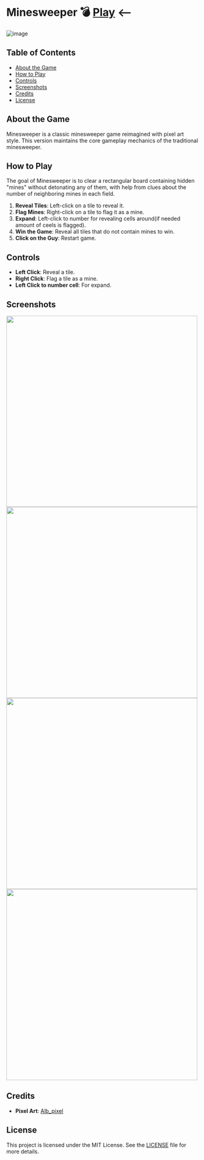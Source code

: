 # Minesweeper 💣 [Play](https://vladyslavstolbov.itch.io/minesweeper) <--

![image](https://github.com/user-attachments/assets/bdef8f42-8383-44e9-8437-61a34a7c9744)


## Table of Contents
- [About the Game](#about-the-game)
- [How to Play](#how-to-play)
- [Controls](#controls)
- [Screenshots](#screenshots)
- [Credits](#credits)
- [License](#license)

## About the Game
Minesweeper is a classic minesweeper game reimagined with pixel art style. This version maintains the core gameplay mechanics of the traditional minesweeper.

## How to Play
The goal of Minesweeper is to clear a rectangular board containing hidden "mines" without detonating any of them, with help from clues about the number of neighboring mines in each field.

1. **Reveal Tiles**: Left-click on a tile to reveal it.
2. **Flag Mines**: Right-click on a tile to flag it as a mine.
3. **Expand**: Left-click to number for revealing cells around(if needed amount of ceels is flagged).
4. **Win the Game**: Reveal all tiles that do not contain mines to win.
5. **Сlick on the Guy**: Restart game.

## Controls
- **Left Click**: Reveal a tile.
- **Right Click**: Flag a tile as a mine.
- **Left Click to number cell**: For expand.

## Screenshots
<img src="https://github.com/user-attachments/assets/47c74495-8d9f-4933-b6fd-6ff43e9cb817" width="500" height="500">
<img src="https://github.com/user-attachments/assets/ac03ecb0-4361-4395-996f-9819e584b0c5" width="500" height="500">
<img src="https://github.com/user-attachments/assets/c790b846-8b1e-40d3-b02c-3fd05e3be5ae" width="500" height="500">
<img src="https://github.com/user-attachments/assets/53776b37-fdd4-43d0-9d26-2fe100404984" width="500" height="500">

## Credits
- **Pixel Art**: [Alb_pixel](https://alb-pixel-store.itch.io/)

## License
This project is licensed under the MIT License. See the [LICENSE](LICENSE) file for more details.

